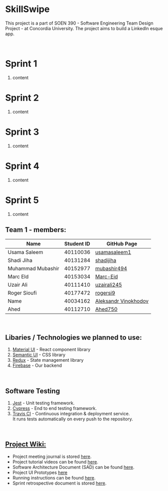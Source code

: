 # SkillSwipe

This project is a part of SOEN 390 - Software Engineering Team Design Project - at Concordia University. The project aims to build a LinkedIn esque app.

<br />

# Sprint 1

1. content

# Sprint 2

1. content

# Sprint 3

1. content

# Sprint 4

1. content

# Sprint 5

1. content

## Team 1 - members:

| Name              | Student ID | GitHub Page                                       |
| ----------------- | ---------- | ------------------------------------------------- |
| Usama Saleem      | 40110036   | [usamasaleem1](https://github.com/usamasaleem1)   |
| Shadi Jiha        | 40131284   | [shadijiha](https://github.com/shadijiha)         |
| Muhammad Mubashir | 40152977   | [mubashir494](https://github.com/mubashir494)     |
| Marc EId          | 40153034   | [Marc-Eid](https://github.com/Marc-Eid)           |
| Uzair Ali         | 40111410   | [uzairali245](https://github.com/uzairali245)     |
| Roger Sioufi      | 40177472   | [rogersi9](https://github.com/rogersi9)           |
| Name              | 40034162   | [Aleksandr Vinokhodov](https://github.com/daxsis) |
| Ahed              | 40112710   | [Ahed750](https://github.com/Ahed752)             |

<br />

## Libaries / Technologies we planned to use:

1. [Material UI](https://mui.com/) - React component library
2. [Semantic UI](https://semantic-ui.com/) - CSS library
3. [Redux](https://redux.js.org/) - State management library
4. [Firebase](https://firebase.google.com/) - Our backend

<br />

## Software Testing

1. [Jest](https://jestjs.io/) - Unit testing framework.
2. [Cypress](https://www.cypress.io/) - End to end testing framework.
3. [Travis CI](https://travis-ci.org/) - Continuous integration & deployment service. <br />
   It runs tests automatically on every push to the repository.

<br />

## [Project Wiki:](<[https://github.com/](https://github.com/shadijiha/soen390-project/wiki)>)

- Project meeting journal is stored [here](https://github.com/).
- Project tutorial videos can be found [here](https://github.com/).
- Software Architecture Document (SAD) can be found [here](https://github.com/).
- Project UI Prototypes [here](https://github.com/)
- Running instructions can be found [here](https://github.com/).
- Sprint retrospective document is stored [here](https://github.com/).
